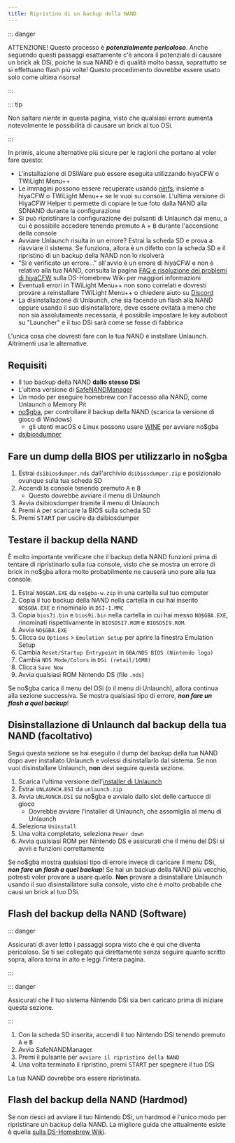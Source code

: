```yaml
---
title: Ripristino di un backup della NAND
---
```


::: danger

ATTENZIONE! Questo processo è ***potenzialmente pericoloso***. Anche seguendo questi passaggi esattamente c'è ancora il potenziale di causare un brick ak DSi, poiché la sua NAND è di qualità molto bassa, soprattutto se si effettuano flash più volte! Questo procedimento dovrebbe essere usato solo come ultima risorsa!

:::

::: tip

Non saltare *niente* in questa pagina, visto che qualsiasi errore aumenta notevolmente le possibilità di causare un brick al tuo DSi.

:::

In primis, alcune alternative più sicure per le ragioni che portano al voler fare questo:
- L'installazione di DSiWare può essere eseguita utilizzando hiyaCFW o TWiLight Menu++
- Le immagini possono essere recuperate usando [ninfs](https://github.com/ihaveamac/ninfs/releases), insieme a hiyaCFW o TWiLight Menu++ se le vuoi su console. L'ultima versione di HiyaCFW Helper ti permette di copiare le tue foto dalla NAND alla SDNAND durante la configurazione
- Si può ripristinare la configurazione dei pulsanti di Unlaunch dal menu, a cui è possibile accedere tenendo premuto <kbd class="face">A</kbd> + <kbd class="face">B</kbd> durante l'accensione della console
- Avviare Unlaunch risulta in un errore? Estrai la scheda SD e prova a riavviare il sistema. Se funziona, allora è un difetto con la scheda SD e il ripristino di un backup della NAND non lo risolverà
- "Si è verificato un errore..." all'avvio è un errore di hiyaCFW e non è relativo alla tua NAND, consulta la pagina [FAQ e risoluzione dei problemi di hiyaCFW](https://wiki.ds-homebrew.com/hiyacfw/faq) sulla DS-Homebrew Wiki per maggiori informazioni
- Eventuali errori in TWiLight Menu++ non sono correlati e dovresti provare a reinstallare TWiLight Menu++ o chiedere aiuto su [Discord](https://ds-homebrew.com/discord)
- La disinstallazione di Unlaunch, che sia facendo un flash alla NAND oppure usando il suo disinstallatore, deve essere evitata a meno che non sia assolutamente necessaria, è possibile impostare le key autoboot su "Launcher" e il tuo DSi sarà come se fosse di fabbrica

L'unica cosa che dovresti fare con la tua NAND è installare Unlaunch. Altrimenti usa le alternative.

## Requisiti
- Il tuo backup della NAND **dallo stesso DSi**
- L'ultima versione di [SafeNANDManager](https://github.com/DS-Homebrew/SafeNANDManager/releases/latest/download/SafeNANDManager.nds)
- Un modo per eseguire homebrew con l'accesso alla NAND, come Unlaunch o Memory Pit
- [no$gba](https://problemkaputt.de/gba.htm), per controllare il backup della NAND (scarica la versione di gioco di Windows)
    - gli utenti macOS e Linux possono usare [WINE](https://winehq.org) per avviare no$gba
- [dsibiosdumper](https://melonds.kuribo64.net/downloads/dsibiosdumper.7z)

## Fare un dump della BIOS per utilizzarlo in no$gba
1. Estrai `dsibiosdumper.nds` dall'archivio `dsibiosdumper.zip` e posizionalo ovunque sulla tua scheda SD
2. Accendi la console tenendo premuto <kbd class="face">A</kbd> e <kbd class="face">B</kbd>
    - Questo dovrebbe avviare il menu di Unlaunch
3. Avvia dsibiosdumper tramite il menu di Unlaunch
4. Premi <kbd class="face">A</kbd> per scaricare la BIOS sulla scheda SD
5. Premi <kbd>START</kbd> per uscire da dsibiosdumper

## Testare il backup della NAND
È molto importante verificare che il backup della NAND funzioni prima di tentare di ripristinarlo sulla tua console, visto che se mostra un errore di brick in no$gba allora molto probabilmente ne causerà uno pure alla tua console.
1. Estrai `NO$GBA.EXE` da `no$gba-w.zip` in una cartella sul tuo computer
2. Copia il tuo backup della NAND nella cartella in cui hai inserito `NO$GBA.EXE` e rinominalo in `DSI-1.MMC`
3. Copia `bios7i.bin` e `bios9i.bin` nella cartella in cui hai messo `NO$GBA.EXE`, rinominati rispettivamente in `BIOSDSI7.ROM` e `BIOSDSI9.ROM`.
4. Avvia `NO$GBA.EXE`
5. Clicca su `Options` > `Emulation Setup` per aprire la finestra Emulation Setup
6. Cambia `Reset/Startup Entrypoint` in `GBA/NDS BIOS (Nintendo logo)`
7. Cambia `NDS Mode/Colors` in `DSi (retail/16MB)`
8. Clicca `Save Now`
9. Avvia qualsiasi ROM Nintendo DS (file `.nds`)

Se no$gba carica il menu del DSi (o il menu di Unlaunch), allora continua alla sezione successiva. Se mostra qualsiasi tipo di errore, ***non fare un flash a quel backup***!

## Disinstallazione di Unlaunch dal backup della tua NAND (facoltativo)
Segui questa sezione se hai eseguito il dump del backup della tua NAND dopo aver installato Unlaunch e volessi disinstallarlo dal sistema. Se non vuoi disinstallare Unlaunch, **non** devi seguire questa sezione.
1. Scarica l'ultima versione dell'[installer di Unlaunch](https://problemkaputt.de/unlaunch.zip)
1. Estrai `UNLAUNCH.DSI` da `unlaunch.zip`
1. Avvia `UNLAUNCH.DSI` su no$gba e avvialo dallo slot delle cartucce di gioco
    - Dovrebbe avviare l'installer di Unlaunch, che assomiglia al menu di Unlaunch
1. Seleziona `Uninstall`
1. Una volta completato, seleziona `Power down`
1. Avvia qualsiasi ROM per Nintendo DS e assicurati che il menu del DSi si avvii e funzioni correttamente

Se no$gba mostra qualsiasi tipo di errore invece di caricare il menu DSi, ***non fare un flash a quel backup***! Se hai un backup della NAND più vecchio, potresti voler provare a usare quello. **Non** provare a disinstallare Unlaunch usando il suo disinstallatore sulla console, visto che è molto probabile che causi un brick al tuo DSi.

## Flash del backup della NAND (Software)

::: danger

Assicurati di aver letto i passaggi sopra visto che è qui che diventa pericoloso. Se ti sei collegato qui direttamente senza seguire quanto scritto sopra, allora torna in alto e leggi l'intera pagina.

:::

::: danger

Assicurati che il tuo sistema Nintendo DSi sia ben caricato prima di iniziare questa sezione.

:::

1. Con la scheda SD inserita, accendi il tuo Nintendo DSi tenendo premuto <kbd class="face">A</kbd> e <kbd class="face">B</kbd>
3. Avvia SafeNANDManager
4. Premi il pulsante per `avviare il ripristino della NAND`
6. Una volta terminato il ripristino, premi <kbd>START</kbd> per spegnere il tuo DSi

La tua NAND dovrebbe ora essere ripristinata.

## Flash del backup della NAND (Hardmod)
Se non riesci ad avviare il tuo Nintendo DSi, un hardmod è l'unico modo per ripristinare un backup della NAND. La migliore guida che attualmente esiste è quella [ sulla DS-Homebrew Wiki](https://wiki.ds-homebrew.com/ds-index/hardmod#nintendo-dsi).
